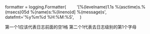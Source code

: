formatter = logging.Formatter(
        '[%(levelname)1.1s %(asctime)s.%(msecs)05d %(name)s:%(lineno)d] %(message)s',
        datefmt='%y%m%d %H:%M:%S',
    )

第一个1应该代表日志前面的空1格
第二个1代表去日志级别的第1个字母
